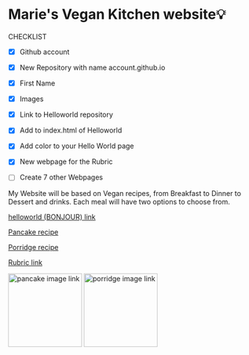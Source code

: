 # Marie's Vegan Kitchen website💡
CHECKLIST
- [x] Github account
- [x] New Repository with name account.github.io
- [x] First Name
- [x] Images
- [x] Link to Helloworld repository
- [x] Add to index.html of Helloworld
- [x] Add color to your Hello World page
- [x] New webpage for the Rubric
- [ ] Create 7 other Webpages


<p>
My Website will be based on Vegan recipes, from Breakfast to Dinner to Dessert and drinks. Each meal will have two options to choose from.
</p>


[helloworld (BONJOUR) link](https://mariee2024.github.io/Helloworld/)

[ Pancake recipe](  https://mariee2024.github.io/Pancake-recipe/)

[ Porridge recipe](https://mariee2024.github.io/Recipe-porridge-/)

[Rubric link](https://mariee2024.github.io/Realindex.html/)

<a href=" https://mariee2024.github.io/Pancake-recipe/"><img src="https://www.inspiredtaste.net/wp-content/uploads/2020/04/Vegan-Pancakes-Recipe-2-1200-1200x800.jpg" alt="pancake image link" style="width:150px;height:150px;"></a>
<a href="https://mariee2024.github.io/Recipe-porridge-/"><img src="https://unpeeledjournal.com/wp-content/uploads/2020/04/51193168830_afd1731b55_b.jpg" alt="porridge image link" style="width:150px;height:150px;"></a>
